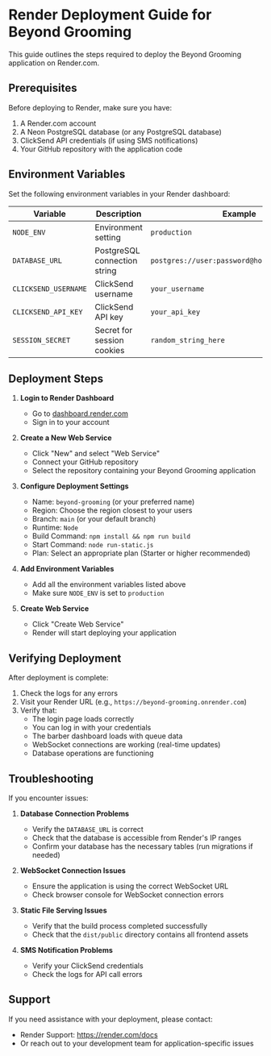 # Render Deployment Guide for Beyond Grooming

This guide outlines the steps required to deploy the Beyond Grooming application on Render.com.

## Prerequisites

Before deploying to Render, make sure you have:

1. A Render.com account
2. A Neon PostgreSQL database (or any PostgreSQL database)
3. ClickSend API credentials (if using SMS notifications)
4. Your GitHub repository with the application code

## Environment Variables

Set the following environment variables in your Render dashboard:

| Variable | Description | Example |
|---------|-------------|---------|
| `NODE_ENV` | Environment setting | `production` |
| `DATABASE_URL` | PostgreSQL connection string | `postgres://user:password@host:port/database` |
| `CLICKSEND_USERNAME` | ClickSend username | `your_username` |
| `CLICKSEND_API_KEY` | ClickSend API key | `your_api_key` |
| `SESSION_SECRET` | Secret for session cookies | `random_string_here` |

## Deployment Steps

1. **Login to Render Dashboard**
   - Go to [dashboard.render.com](https://dashboard.render.com)
   - Sign in to your account

2. **Create a New Web Service**
   - Click "New" and select "Web Service"
   - Connect your GitHub repository
   - Select the repository containing your Beyond Grooming application

3. **Configure Deployment Settings**
   - Name: `beyond-grooming` (or your preferred name)
   - Region: Choose the region closest to your users
   - Branch: `main` (or your default branch)
   - Runtime: `Node`
   - Build Command: `npm install && npm run build`
   - Start Command: `node run-static.js`
   - Plan: Select an appropriate plan (Starter or higher recommended)

4. **Add Environment Variables**
   - Add all the environment variables listed above
   - Make sure `NODE_ENV` is set to `production`

5. **Create Web Service**
   - Click "Create Web Service"
   - Render will start deploying your application

## Verifying Deployment

After deployment is complete:

1. Check the logs for any errors
2. Visit your Render URL (e.g., `https://beyond-grooming.onrender.com`)
3. Verify that:
   - The login page loads correctly
   - You can log in with your credentials
   - The barber dashboard loads with queue data
   - WebSocket connections are working (real-time updates)
   - Database operations are functioning

## Troubleshooting

If you encounter issues:

1. **Database Connection Problems**
   - Verify the `DATABASE_URL` is correct
   - Check that the database is accessible from Render's IP ranges
   - Confirm your database has the necessary tables (run migrations if needed)

2. **WebSocket Connection Issues**
   - Ensure the application is using the correct WebSocket URL
   - Check browser console for WebSocket connection errors

3. **Static File Serving Issues**
   - Verify that the build process completed successfully
   - Check that the `dist/public` directory contains all frontend assets

4. **SMS Notification Problems**
   - Verify your ClickSend credentials
   - Check the logs for API call errors

## Support

If you need assistance with your deployment, please contact:
- Render Support: https://render.com/docs
- Or reach out to your development team for application-specific issues